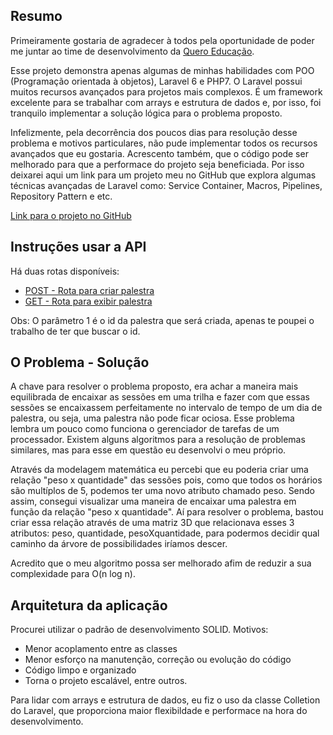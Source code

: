 ## Resumo
Primeiramente gostaria de agradecer à todos pela oportunidade de poder me juntar ao time de desenvolvimento da <a href="https://quero.education/">Quero Educação</a>.

Esse projeto demonstra apenas algumas de minhas habilidades com POO (Programação orientada à objetos), Laravel 6 e PHP7. O Laravel possui muitos recursos avançados para projetos mais complexos. É um framework excelente para se trabalhar com arrays e estrutura de dados e, por isso, foi tranquilo implementar a solução lógica para o problema proposto. 

Infelizmente, pela decorrência dos poucos dias para resolução desse problema e motivos particulares, não pude implementar todos os recursos avançados que eu gostaria. Acrescento também, que o código pode ser melhorado para que a performace do projeto seja beneficiada. Por isso deixarei aqui um link para um projeto meu no GitHub que explora algumas técnicas avançadas de Laravel como: Service Container, Macros, Pipelines, Repository Pattern e etc.

<a href="https://github.com/Pedr0visk/Laravel-Advanced-6">Link para o projeto no GitHub</a>

## Instruções usar a API

Há duas rotas disponíveis:
- [POST - Rota para criar palestra](https://gentle-lowlands-75922.herokuapp.com/api/lectures)
- [GET - Rota para exibir palestra](https://gentle-lowlands-75922.herokuapp.com/api/lectures/1)

Obs: O parâmetro 1 é o id da palestra que será criada, apenas te poupei o trabalho de ter que buscar o id.


## O Problema - Solução

A chave para resolver o problema proposto, era achar a maneira mais equilibrada de encaixar as sessões em uma trilha e fazer com que essas sessões se encaixassem perfeitamente no intervalo de tempo de um dia de palestra, ou seja, uma palestra não pode ficar ociosa. Esse problema lembra um pouco como funciona o gerenciador de tarefas de um processador. Existem alguns algoritmos para a resolução de problemas similares, mas para esse em questão eu desenvolvi o meu próprio.

Através da modelagem matemática eu percebi que eu poderia criar uma relação "peso x quantidade" das sessões pois, como que todos os horários são multíplos de 5, podemos ter uma novo atributo chamado peso.
Sendo assim, consegui visualizar uma maneira de encaixar uma palestra em função da relação "peso x quantidade". Aí para resolver o problema, bastou criar essa relação através de uma matriz 3D que relacionava esses 3 atributos: peso, quantidade, pesoXquantidade, para podermos decidir qual caminho da árvore de possibilidades iríamos descer.

Acredito que o meu algoritmo possa ser melhorado afim de reduzir a sua complexidade para O(n log n).

## Arquitetura da aplicação
Procurei utilizar o padrão de desenvolvimento SOLID. 
Motivos:
- Menor acoplamento entre as classes
- Menor esforço na manutenção, correção ou evolução do código
- Código limpo e organizado
- Torna o projeto escalável, entre outros.

Para lidar com arrays e estrutura de dados, eu fiz o uso da classe Colletion do Laravel, que proporciona maior flexibildade e performace na hora do desenvolvimento.


